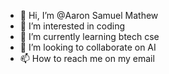- 👋 Hi, I’m @Aaron Samuel Mathew
- 👀 I’m interested in coding
- 🌱 I’m currently learning btech cse
- 💞️ I’m looking to collaborate on  AI
- 📫 How to reach me on my email 

<!---
lionelmessiaaron/lionelmessiaaron is a ✨ special ✨ repository because its `README.md` (this file) appears on your GitHub profile.
You can click the Preview link to take a look at your changes.
--->
